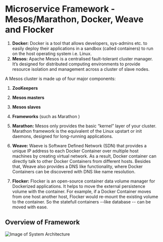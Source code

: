 # Microservice Framework - Mesos/Marathon, Docker, Weave and Flocker

1. **Docker:** Docker is a tool that allows developers, sys-admins etc. to easily deploy their applications in a sandbox (called containers) to run on the host operating system i.e. Linux.
2. **Mesos:** Apache Mesos is a centralised fault-tolerant cluster manager. It’s designed for distributed computing environments to provide resource isolation and management across a cluster of slave nodes.
  
  A Mesos cluster is made up of four major components:
  1. **ZooKeepers**
  2. **Mesos masters**
  3. **Mesos slaves**
  4. **Frameworks** (such as Marathon )

3. **Marathon:**  Mesos only provides the basic “kernel” layer of your cluster. Marathon framework is the equivalent of the Linux upstart or init daemons, designed for long-running applications.

4. **Weave:** Waeve is Software Defined Network (SDN) that provides a unique IP address to each Docker Container over multiple host machines by creating virtual network. As a result, Docker container can directly talk to other Docker Containers from different hosts. Besides that, Weave also provides a DNS like functionality, where Docker Containers can be discovered with DNS like name resolution.

5. **Flocker:** Flocker is an open-source container data volume manager for Dockerized applications. It helps to move the external persistence volume with the container. For example, if a Docker Container moves from one host another host, Flocker would re-mount the existing volume to the container. So the statefull containers --like database -- can be moved with ease.

## Overview of Framework
![Image of System Architecture](https://github.com/reza-rahim/microservice/blob/master/picture/SystemArchitecture.png)
